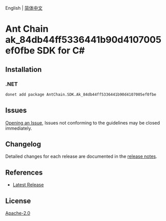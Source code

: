 English | [简体中文](README-CN.md)

# Ant Chain ak_84db44ff5336441b90d4107005ef0fbe SDK for C#

## Installation

### .NET

```bash
donet add package AntChain.SDK.Ak_84db44ff5336441b90d4107005ef0fbe
```

## Issues

[Opening an Issue](https://github.com/alipay/antchain-openapi-prod-sdk/issues/new), Issues not conforming to the guidelines may be closed immediately.

## Changelog

Detailed changes for each release are documented in the [release notes](./ChangeLog.md).

## References

* [Latest Release](https://github.com/alipay/antchain-openapi-prod-sdk/)

## License

[Apache-2.0](http://www.apache.org/licenses/LICENSE-2.0)

